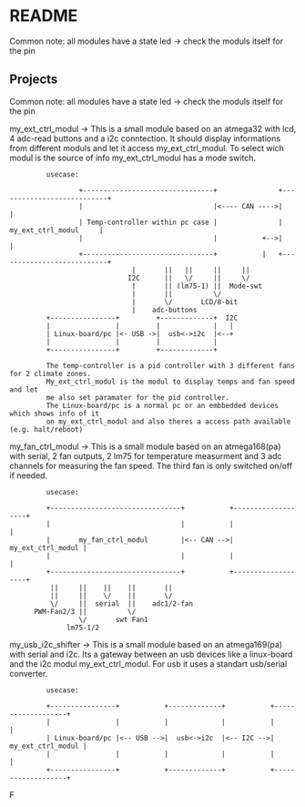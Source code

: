 README
======

Common note: all modules have a state led -> check the moduls itself for the pin


Projects
--------

Common note: all modules have a state led -> check the moduls itself for the pin


my_ext_ctrl_modul -> This is a small module based on an atmega32 with lcd, 4 adc-read buttons and a i2c conntection. It should display informations from different moduls and let it access my_ext_ctrl_modul. To select wich modul is the source of info my_ext_ctrl_modul has a mode switch.
		     
		     usecase:

                     +--------------------------------+               +---------------------------+
                     |                                |<---- CAN ---->|                           | 
                     | Temp-controller within pc case |               |     my_ext_ctrl_modul     |  
                     |                                |           +-->|                           |
                     +--------------------------------+           |   +---------------------------+
								  |       ||   ||     ||     ||
								 I2C      ||   \/     ||     \/ 
								  |       || (lm75-1) ||  Mode-swt
								  |       ||          \/ 
						          |       \/       LCD/8-bit
              					  |    adc-buttons
		     +----------------+         +-------------+  I2C
		     |                |         |             |   |
		     | Linux-board/pc |<- USB ->|  usb<->i2c  |<--+
		     |                |         |             | 
 		     +----------------+         +-------------+ 

		     The temp-controller is a pid controller with 3 different fans for 2 climate zones.
		     My_ext_ctrl_modul is the modul to display temps and fan speed and let
		     me also set paramater for the pid controller.
		     The Linux-board/pc is a normal pc or an embbedded devices which shows info of it
		     on my_ext_ctrl_modul and also theres a access path available (e.g. halt/reboot)


my_fan_ctrl_modul -> This is a small module based on an atmega168(pa) with serial, 2 fan outputs, 2 lm75 for temperature measurment and 3 adc channels for measuring the fan speed. The third fan is only switched on/off if needed.
		     
		     usecase:

		     +--------------------------------+           +-------------------+
             |                                |           |                   | 
             |       my_fan_ctrl_modul        |<-- CAN -->| my_ext_ctrl_modul | 
             |                                |           |                   |
             +--------------------------------+           +-------------------+
		      ||     ||    ||    ||       ||
		      ||     ||    \/    ||       \/
		      \/     ||  serial  ||    adc1/2-fan
		  PWM-Fan2/3 ||          \/
		             \/	      swt Fan1
		          lm75-1/2


my_usb_i2c_shifter -> This is a small module based on an atmega169(pa) with serial and i2c. Its a gateway between an usb devices like a linux-board and the i2c modul my_ext_ctrl_modul. For usb it uses a standart usb/serial converter.

		     usecase:

		     +----------------+           +-------------+           +-------------------+
		     |                |           |             |           |                   |
		     | Linux-board/pc |<-- USB -->|  usb<->i2c  |<-- I2C -->| my_ext_ctrl_modul | 
		     |                |           |             |           |                   |
 		     +----------------+           +-------------+           +-------------------+

F

